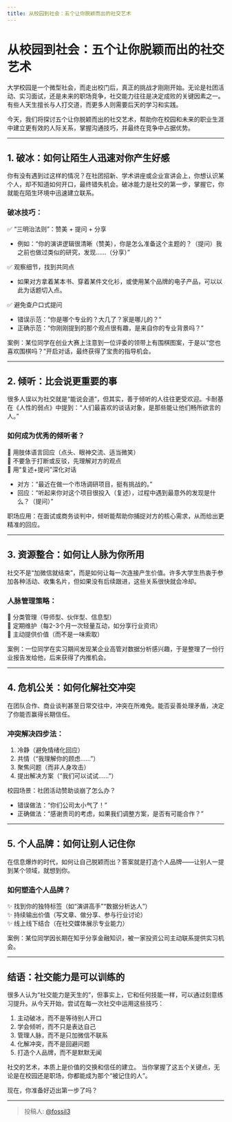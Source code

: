 ```yaml
---
title: 从校园到社会：五个让你脱颖而出的社交艺术
---
```


# 从校园到社会：五个让你脱颖而出的社交艺术  

大学校园是一个微型社会，而走出校门后，真正的挑战才刚刚开始。无论是社团活动、实习面试，还是未来的职场竞争，社交能力往往是决定成败的关键因素之一。有些人天生擅长与人打交道，而更多人则需要后天的学习和实践。  

今天，我们将探讨五个让你脱颖而出的社交艺术，帮助你在校园和未来的职业生涯中建立更有效的人际关系，掌握沟通技巧，并最终在竞争中占据优势。  

---

## 1. 破冰：如何让陌生人迅速对你产生好感  

你有没有遇到过这样的情况？在社团招新、学术讲座或企业宣讲会上，你想认识某个人，却不知道如何开口，最终错失机会。破冰能力是社交的第一步，掌握它，你就能在陌生环境中迅速建立联系。  

### 破冰技巧：  
✅ “三明治法则”：赞美 + 提问 + 分享  
- 例如：“你的演讲逻辑很清晰（赞美），你是怎么准备这个主题的？（提问）我之前也做过类似的研究，发现……（分享）”  

✅ 观察细节，找到共同点  
- 如果对方拿着某本书、穿着某件文化衫，或使用某个品牌的电子产品，可以以此为话题切入点。  

✅ 避免查户口式提问 
- 错误示范：“你是哪个专业的？大几了？家是哪儿的？”  
- 正确示范：“你刚刚提到的那个观点很有趣，是来自你的专业背景吗？”  

案例：某位同学在创业大赛上注意到一位评委的领带上有围棋图案，于是以“您也喜欢围棋吗？”开启对话，最终获得了宝贵的指导机会。  

---

## 2. 倾听：比会说更重要的事  

很多人误以为社交就是“能说会道”，但其实，善于倾听的人往往更受欢迎。卡耐基在《人性的弱点》中提到：“人们最喜欢的谈话对象，是那些能让他们畅所欲言的人。”  

### 如何成为优秀的倾听者？  
🔹 用肢体语言回应（点头、眼神交流、适当微笑）  
🔹 不要急于打断或反驳，先理解对方的观点  
🔹 用“复述+提问”深化对话  
- 对方：“最近在做一个市场调研项目，挺有挑战的。”  
- 回应：“听起来你对这个项目很投入（复述），过程中遇到最意外的发现是什么？（提问）”  

职场应用：在面试或商务谈判中，倾听能帮助你捕捉对方的核心需求，从而给出更精准的回应。  

---

## 3. 资源整合：如何让人脉为你所用  

社交不是“加微信就结束”，而是如何让每一次连接产生价值。许多大学生热衷于参加各种活动、收集名片，但如果没有后续跟进，这些关系很快就会冷却。  

### 人脉管理策略：  
📌 分类管理（导师型、伙伴型、信息型）  
📌 定期维护（每2-3个月一次轻量互动，如分享行业资讯）  
📌 主动提供价值（而不是一味索取）  

案例：一位同学在实习期间发现某企业高管对数据分析感兴趣，于是整理了一份行业报告发给他，后来获得了内推机会。  

---

## 4. 危机公关：如何化解社交冲突  

在团队合作、商业谈判甚至日常交往中，冲突在所难免。能否妥善处理矛盾，决定了你能否赢得长期信任。  

### 冲突解决四步法：  
1. 冷静（避免情绪化回应）  
2. 共情（“我理解你的顾虑……”）  
3. 聚焦问题（而非人身攻击）  
4. 提出解决方案（“我们可以试试……”）  

校园场景：社团活动赞助谈崩了怎么办？  
- 错误做法：“你们公司太小气了！”  
- 正确做法：“感谢贵司的考虑，如果我们调整方案，是否有可能合作？”  

---

## 5. 个人品牌：如何让别人记住你  

在信息爆炸的时代，如何让自己脱颖而出？答案就是打造个人品牌——让别人一提到某个领域，就想到你。  

### 如何塑造个人品牌？  
✨ 找到你的独特标签（如“演讲高手”“数据分析达人”）  
✨ 持续输出价值（写文章、做分享、参与行业讨论）  
✨ 线上线下结合（在社交媒体展示专业能力）  

案例：某位同学因长期在知乎分享金融知识，被一家投资公司主动联系提供实习机会。  

---

## 结语：社交能力是可以训练的  

很多人认为“社交能力是天生的”，但事实上，它和任何技能一样，可以通过刻意练习提升。从今天开始，尝试在每一次社交中运用这些技巧：  
1. 主动破冰，而不是等待别人开口  
2. 学会倾听，而不只是表达自己  
3. 管理人脉，而不是只加微信不联系  
4. 化解冲突，而不是回避问题  
5. 打造个人品牌，而不是默默无闻  

社交的艺术，本质上是价值的交换和信任的建立。 当你掌握了这五个关键点，无论是在校园还是职场，你都能成为那个“被记住的人”。  

现在，你准备好迈出第一步了吗？

---

> 投稿人: [@fossil3](https://github.com/fossil3)
